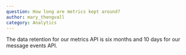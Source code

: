 ```yaml
---
question: How long are metrics kept around?
author: mary_thengvall
category: Analytics
---
```

The data retention for our metrics API is six months and 10 days for our message events API.
